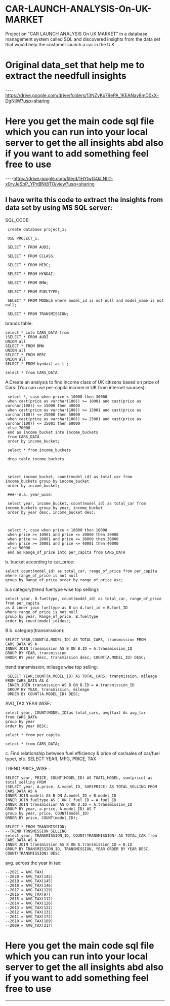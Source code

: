 # CAR-LAUNCH-ANALYSIS-On-UK-MARKET
  Project on "CAR LAUNCH ANALYSIS On UK MARKET" in a database management system called SQL and discovered insights from the data set that would help the customer      launch a car in the U.K
  
# Original data_set that help me to extract the needfull insights
----https://drive.google.com/drive/folders/13NZvKx79ePA_1KEANav8mD0xX-DgNilW?usp=sharing
  
# Here you get the main code sql file which you can run into your local server to get the all insights abd also if you want to add something feel free to use
----https://drive.google.com/file/d/1HYlwG4kLNtrf-x0rvJeSbP_YPnBNt8TO/view?usp=sharing

## I have write this code to extract the insights from data set by using MS SQL server: 
   
   SQL_CODE:
   
     create database project_1;
     
     USE PROJECT_1;
     
     SELECT * FROM AUDI;
     
     SELECT * FROM CCLASS;
     
     SELECT * FROM MERC;
     
     SELECT * FROM HYNDAI;
     
     SELECT * FROM BMW;
     
     SELECT * FROM FUELTYPE;
     
     SELECT * FROM MODELS where model_id is not null and model_name is not null;
     
     SELECT * FROM TRANSMISSION;
    
  brands table:
  
    select * into CARS_DATA from
    (SELECT * FROM AUDI
    UNION all
    SELECT * FROM BMW
    UNION all
    SELECT * FROM MERC
    UNION all
    SELECT * FROM hyndai) as t ;
    
    select * from CARS_DATA
  
  
  
  A.Create an analysis to find income class of UK citizens based on price of Cars:
  (You can use per-capita income in UK from internet sources):
  
     select *, case when price < 10000 then 30000
     when cast(price as varchar(100)) >= 10001 and cast(price as varchar(100)) <= 15000 then 40000
     when cast(price as varchar(100)) >= 15001 and cast(price as varchar(100)) <= 25000 then 50000
     when cast(price as varchar(100)) >= 25001 and cast(price as varchar(100)) <= 35001 then 60000
     else 70000
     end as income_bucket into income_buckets
     from CARS_DATA
     order by income_bucket;
     
     select * from income_buckets
     
     drop table income_buckets
  

  
     select income_bucket, count(model_id) as total_car from income_buckets group by income_bucket
     order by income_bucket;
     
     ###--A.a. year_wise:
     
     select year, income_bucket, count(model_id) as total_car from income_buckets group by year, income_bucket
     order by year desc, income_bucket desc;
  
  
  
     select *, case when price < 10000 then 10000
     when price >= 10001 and price <= 20000 then 20000
     when price >= 20001 and price <= 30000 then 30000
     when price >= 30001 and price <= 40001 then 40000
     else 50000
     end as Range_of_price into per_capita from CARS_DATA
  
  
  
  b. bucket according to car_price:
  
    select count(model_id) as total_car, range_of_price from per_capita  
    where range_of_price is not null
    group by Range_of_price order by range_of_price asc;
  
  
  
  b.a category(trend fueltype wise top selling):
  
    select year, B.fueltype, count(model_id) as total_car, range_of_price from per_capita 
    as A inner join fueltype as B on A.fuel_id = B.fuel_ID
    where range_of_price is not null
    group by year, Range_of_price, B.fueltype
    order by count(model_id)desc;
  
  
  
  B.b. category(transmission):
  
    SELECT YEAR,COUNT(A.MODEL_ID) AS TOTAL_CARS, transmission FROM CARS_DATA AS A
    INNER JOIN transmission AS B ON B.ID = A.transmission_ID
    GROUP BY YEAR, transmission
    ORDER BY year desc, transmission desc, COUNT(A.MODEL_ID) DESC;
  
  
  
  
  trend transmission, mileage wise top selling:
  
     SELECT YEAR,COUNT(A.MODEL_ID) AS TOTAL_CARS, transmission, mileage FROM CARS_DATA AS A
     INNER JOIN transmission AS B ON B.ID = A.transmission_ID
     GROUP BY YEAR, transmission, mileage
     ORDER BY COUNT(A.MODEL_ID) DESC;
  
  
  
  AVG_TAX YEAR WISE:
  
    select year, COUNT(MODEL_ID)as total_cars, avg(tax) As avg_tax 
    from CARS_DATA 
    group by year 
    order by year DESC;
    
    select * from per_capita
    
    select * from CARS_DATA;
  
  
  
  
  
  c. Find relationship between fuel efficiency & price of car/sales of car/fuel type/, etc.
  SELECT YEAR, MPG, PRICE, TAX
  
  
  TREND PRICE_WISE :
  
    SELECT year, PRICE, COUNT(MODEL_ID) AS TOATL_MODEL, sum(price) as total_selling FROM
    (SELECT year, A.price, A.model_ID, SUM(PRICE) AS TOTAL_SELLING FROM CARS_DATA AS A
    INNER JOIN models AS B ON A.model_ID = B.model_ID
    INNER JOIN fueltype AS C ON C.fuel_ID = A.fuel_ID
    INNER JOIN transmission AS D ON D.ID = A.transmission_ID
    GROUP BY year, a.price, A.model_ID) AS T
    group by year, price, COUNT(model_ID)
    ORDER BY price, COUNT(model_ID);
    
    SELECT * FROM TRANSMISSION;
    --TREND TRNSMISSION_SELLING
    select year, TRANSMISSION_ID, COUNT(TRANSMISSION) AS TOTAL_CAR from CARS_DATA AS A
    INNER JOIN transmission AS B ON A.transmission_ID = B.ID
    GROUP BY TRANSMISSION_ID, TRANSMISSION, YEAR ORDER BY YEAR DESC, COUNT(TRANSMISSION) DESC
  
  
  
  
  avg. across the year in tax:
  
    --2021 = AVG_TAX(
    --2020 = AVG_TAX(145)
    --2019 = AVG_TAX(145)
    --2018 = AVG_TAX(146)
    --2017 = AVG_TAX(129)
    --2016 = AVG_TAX(97)
    --2015 = AVG_TAX(112)
    --2014 = AVG_TAX(126)
    --2013 = AVG_TAX(122)
    --2012 = AVG_TAX(131)
    --2011 = AVG_TAX(172)
    --2010 = AVG_TAX(189)
    --2009 = AVG_TAX(217)
    
# Here you get the main code sql file which you can run into your local server to get the all insights abd also if you want to add something feel free to use
----
